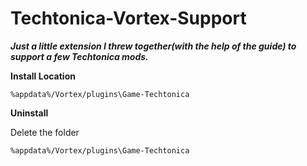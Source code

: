 # Techtonica-Vortex-Support

***Just a little extension I threw together(with the help of the guide) to support a few Techtonica mods.***

**Install Location**

```%appdata%/Vortex/plugins\Game-Techtonica```

**Uninstall**

Delete the folder

```%appdata%/Vortex/plugins\Game-Techtonica```
